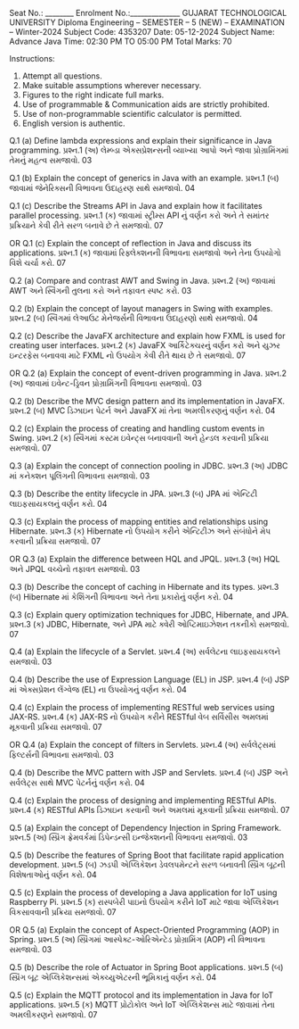 Seat No.: ________ Enrolment No.:______________
GUJARAT TECHNOLOGICAL UNIVERSITY
Diploma Engineering – SEMESTER – 5 (NEW) – EXAMINATION – Winter-2024
Subject Code: 4353207 Date: 05-12-2024
Subject Name: Advance Java
Time: 02:30 PM TO 05:00 PM Total Marks: 70

Instructions:
1. Attempt all questions.
2. Make suitable assumptions wherever necessary.
3. Figures to the right indicate full marks.
4. Use of programmable & Communication aids are strictly prohibited.
5. Use of non-programmable scientific calculator is permitted.
6. English version is authentic.

Q.1 (a) Define lambda expressions and explain their significance in Java programming.
પ્રશ્ન.1 (અ) લેમ્બ્ડા એક્સપ્રેશન્સની વ્યાખ્યા આપો અને જાવા પ્રોગ્રામિંગમાં તેમનું મહત્વ સમજાવો.
03

Q.1 (b) Explain the concept of generics in Java with an example.
પ્રશ્ન.1 (બ) જાવામાં જેનેરિક્સની વિભાવના ઉદાહરણ સાથે સમજાવો.
04

Q.1 (c) Describe the Streams API in Java and explain how it facilitates parallel processing.
પ્રશ્ન.1 (ક) જાવામાં સ્ટ્રીમ્સ API નું વર્ણન કરો અને તે સમાંતર પ્રક્રિયાને કેવી રીતે સરળ બનાવે છે તે સમજાવો.
07

OR
Q.1 (c) Explain the concept of reflection in Java and discuss its applications.
પ્રશ્ન.1 (ક) જાવામાં રિફ્લેક્શનની વિભાવના સમજાવો અને તેના ઉપયોગો વિશે ચર્ચા કરો.
07

Q.2 (a) Compare and contrast AWT and Swing in Java.
પ્રશ્ન.2 (અ) જાવામાં AWT અને સ્વિંગની તુલના કરો અને તફાવત સ્પષ્ટ કરો.
03

Q.2 (b) Explain the concept of layout managers in Swing with examples.
પ્રશ્ન.2 (બ) સ્વિંગમાં લેઆઉટ મેનેજર્સની વિભાવના ઉદાહરણો સાથે સમજાવો.
04

Q.2 (c) Describe the JavaFX architecture and explain how FXML is used for creating user interfaces.
પ્રશ્ન.2 (ક) JavaFX આર્કિટેક્ચરનું વર્ણન કરો અને યુઝર ઇન્ટરફેસ બનાવવા માટે FXML નો ઉપયોગ કેવી રીતે થાય છે તે સમજાવો.
07

OR
Q.2 (a) Explain the concept of event-driven programming in Java.
પ્રશ્ન.2 (અ) જાવામાં ઇવેન્ટ-ડ્રિવન પ્રોગ્રામિંગની વિભાવના સમજાવો.
03

Q.2 (b) Describe the MVC design pattern and its implementation in JavaFX.
પ્રશ્ન.2 (બ) MVC ડિઝાઇન પેટર્ન અને JavaFX માં તેના અમલીકરણનું વર્ણન કરો.
04

Q.2 (c) Explain the process of creating and handling custom events in Swing.
પ્રશ્ન.2 (ક) સ્વિંગમાં કસ્ટમ ઇવેન્ટ્સ બનાવવાની અને હેન્ડલ કરવાની પ્રક્રિયા સમજાવો.
07

Q.3 (a) Explain the concept of connection pooling in JDBC.
પ્રશ્ન.3 (અ) JDBC માં કનેક્શન પૂલિંગની વિભાવના સમજાવો.
03

Q.3 (b) Describe the entity lifecycle in JPA.
પ્રશ્ન.3 (બ) JPA માં એન્ટિટી લાઇફસાયકલનું વર્ણન કરો.
04

Q.3 (c) Explain the process of mapping entities and relationships using Hibernate.
પ્રશ્ન.3 (ક) Hibernate નો ઉપયોગ કરીને એન્ટિટીઝ અને સંબંધોને મેપ કરવાની પ્રક્રિયા સમજાવો.
07

OR
Q.3 (a) Explain the difference between HQL and JPQL.
પ્રશ્ન.3 (અ) HQL અને JPQL વચ્ચેનો તફાવત સમજાવો.
03

Q.3 (b) Describe the concept of caching in Hibernate and its types.
પ્રશ્ન.3 (બ) Hibernate માં કેશિંગની વિભાવના અને તેના પ્રકારોનું વર્ણન કરો.
04

Q.3 (c) Explain query optimization techniques for JDBC, Hibernate, and JPA.
પ્રશ્ન.3 (ક) JDBC, Hibernate, અને JPA માટે ક્વેરી ઓપ્ટિમાઇઝેશન તકનીકો સમજાવો.
07

Q.4 (a) Explain the lifecycle of a Servlet.
પ્રશ્ન.4 (અ) સર્વલેટના લાઇફસાયકલને સમજાવો.
03

Q.4 (b) Describe the use of Expression Language (EL) in JSP.
પ્રશ્ન.4 (બ) JSP માં એક્સપ્રેશન લેંગ્વેજ (EL) ના ઉપયોગનું વર્ણન કરો.
04

Q.4 (c) Explain the process of implementing RESTful web services using JAX-RS.
પ્રશ્ન.4 (ક) JAX-RS નો ઉપયોગ કરીને RESTful વેબ સર્વિસીસ અમલમાં મૂકવાની પ્રક્રિયા સમજાવો.
07

OR
Q.4 (a) Explain the concept of filters in Servlets.
પ્રશ્ન.4 (અ) સર્વલેટ્સમાં ફિલ્ટર્સની વિભાવના સમજાવો.
03

Q.4 (b) Describe the MVC pattern with JSP and Servlets.
પ્રશ્ન.4 (બ) JSP અને સર્વલેટ્સ સાથે MVC પેટર્નનું વર્ણન કરો.
04

Q.4 (c) Explain the process of designing and implementing RESTful APIs.
પ્રશ્ન.4 (ક) RESTful APIs ડિઝાઇન કરવાની અને અમલમાં મૂકવાની પ્રક્રિયા સમજાવો.
07

Q.5 (a) Explain the concept of Dependency Injection in Spring Framework.
પ્રશ્ન.5 (અ) સ્પ્રિંગ ફ્રેમવર્કમાં ડિપેન્ડન્સી ઇન્જેક્શનની વિભાવના સમજાવો.
03

Q.5 (b) Describe the features of Spring Boot that facilitate rapid application development.
પ્રશ્ન.5 (બ) ઝડપી એપ્લિકેશન ડેવલપમેન્ટને સરળ બનાવતી સ્પ્રિંગ બૂટની વિશેષતાઓનું વર્ણન કરો.
04

Q.5 (c) Explain the process of developing a Java application for IoT using Raspberry Pi.
પ્રશ્ન.5 (ક) રાસ્પબેરી પાઇનો ઉપયોગ કરીને IoT માટે જાવા એપ્લિકેશન વિકસાવવાની પ્રક્રિયા સમજાવો.
07

OR
Q.5 (a) Explain the concept of Aspect-Oriented Programming (AOP) in Spring.
પ્રશ્ન.5 (અ) સ્પ્રિંગમાં આસ્પેક્ટ-ઓરિએન્ટેડ પ્રોગ્રામિંગ (AOP) ની વિભાવના સમજાવો.
03

Q.5 (b) Describe the role of Actuator in Spring Boot applications.
પ્રશ્ન.5 (બ) સ્પ્રિંગ બૂટ એપ્લિકેશન્સમાં એક્ચ્યુએટરની ભૂમિકાનું વર્ણન કરો.
04

Q.5 (c) Explain the MQTT protocol and its implementation in Java for IoT applications.
પ્રશ્ન.5 (ક) MQTT પ્રોટોકોલ અને IoT એપ્લિકેશન્સ માટે જાવામાં તેના અમલીકરણને સમજાવો.
07
